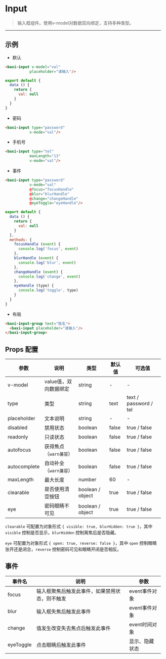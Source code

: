 # Input

> 输入框组件。使用v-model对数据双向绑定，支持多种类型。

---

## 示例

* 默认

```html
<baxi-input v-model="val"
           placeholder="请输入"/>
```

```js
export default {
  data () {
    return {
      val: null
    }
  }
}
```

* 密码

```html
<baxi-input type="password"
           v-mode="val"/>
```

* 手机号

```html
<baxi-input type="tel"
           maxLength="13"
           v-mode="val"/>
```

* 事件

```html
<baxi-input type="password"
           v-mode="val"
           @focus="focusHandle"
           @blur="blurHandle"
           @change="changeHandle"
           @eyeToggle="eyeHandle"/>
```

```js
export default {
  data () {
    return {
      val: null
    }
  },
  methods: {
    focusHandle (event) {
      console.log('focus', event)
    },
    blurHandle (event) {
      console.log('blur', event)
    },
    changeHandle (event) {
      console.log('change', event)
    },
    eyeHandle (type) {
      console.log('toggle', type)
    }
  }
}
```

* 布局

```html
<baxi-input-group text="姓名">
  <baxi-input placeholder="请输入"/>
</baxi-input-group>
```

## Props 配置

 参数 | 说明 | 类型 | 默认值 | 可选值
 --- | ---  | --- | --- | ---
 v-model | value值，双向数据绑定 | string | - | -
 type | 类型 | string | text | text / password / tel
 placeholder | 文本说明 | string | - | -
 disabled | 禁用状态 | boolean | false | true / false
 readonly | 只读状态 | boolean | false | true / false
 autofocus | 获得焦点（`warn兼容`） | boolean | false | true / false
 autocomplete | 自动补全（`warn兼容`） | boolean | false | true / false
 maxLength | 最大长度 | number | 60 | -
 clearable | 是否使用清空按钮 | boolean / object | true | true / false 
 eye | 密码眼睛不可见 | boolean / object | true | true / false

`clearable` 可配置为对象形式 `{ visible: true, blurHidden: true }`，其中 `visible` 控制是否显示，`blurHidden` 控制离焦后是否隐藏。

`eye` 可配置为对象形式 `{ open: true, reverse: false }`，其中 `open` 控制眼睛张开还是闭合，`reverse` 控制密码可见和眼睛开闭是否相反。

 ## 事件

事件名 | 说明 | 参数
---- | --- | ---
focus | 输入框聚焦后触发此事件，如果禁用状态，则不触发 | event事件对象
blur | 输入框失焦后触发此事件 | event事件对象
change | 值发生改变失去焦点后触发此事件 | event时间对象
eyeToggle | 点击眼睛后触发此事件 | 显示、隐藏状态

